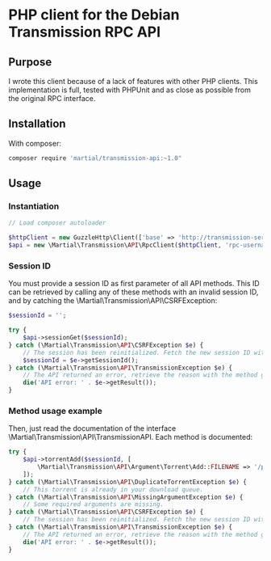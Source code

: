 # PHP client for the Debian Transmission RPC API

## Purpose

I wrote this client because of a lack of features with other PHP clients. This implementation is full, tested
with PHPUnit and as close as possible from the original RPC interface.

## Installation

With composer:

```sh
composer require 'martial/transmission-api:~1.0"
```

## Usage

### Instantiation

```php
// Load composer autoloader

$httpClient = new GuzzleHttp\Client(['base' => 'http://transmission-server:9091/transmission/rpc']);
$api = new \Martial\Transmission\API\RpcClient($httpClient, 'rpc-username', 'rpc-password');
```

### Session ID

You must provide a session ID as first parameter of all API methods. This ID can be retrieved by calling any of
these methods with an invalid session ID, and by catching the \Martial\Transmission\API\CSRFException:

```php
$sessionId = '';

try {
    $api->sessionGet($sessionId);
} catch (\Martial\Transmission\API\CSRFException $e) {
    // The session has been reinitialized. Fetch the new session ID with the method getSessionId().
    $sessionId = $e->getSessionId();
} catch (\Martial\Transmission\API\TransmissionException $e) {
    // The API returned an error, retrieve the reason with the method getResult().
    die('API error: ' . $e->getResult());
}
```

### Method usage example

Then, just read the documentation of the interface \Martial\Transmission\API\TransmissionAPI. Each method is documented:

```php
try {
    $api->torrentAdd($sessionId, [
        \Martial\Transmission\API\Argument\Torrent\Add::FILENAME => '/path/to/the/torrent/file.torrent'
    ]);
} catch (\Martial\Transmission\API\DuplicateTorrentException $e) {
    // This torrent is already in your download queue.
} catch (\Martial\Transmission\API\MissingArgumentException $e) {
    // Some required arguments are missing.
} catch (\Martial\Transmission\API\CSRFException $e) {
    // The session has been reinitialized. Fetch the new session ID with the method getSessionId().
} catch (\Martial\Transmission\API\TransmissionException $e) {
    // The API returned an error, retrieve the reason with the method getResult().
    die('API error: ' . $e->getResult());
}
```
